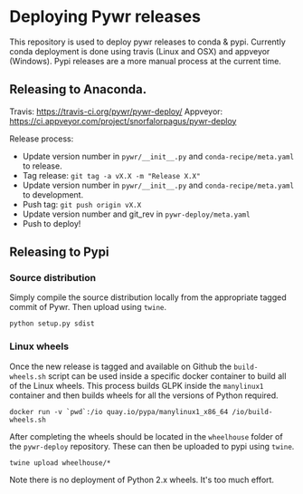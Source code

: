 # Deploying Pywr releases

This repository is used to deploy pywr releases to conda & pypi. Currently conda
deployment is done using travis (Linux and OSX) and appveyor (Windows). Pypi releases
are a more manual process at the current time.

## Releasing to Anaconda.


Travis: https://travis-ci.org/pywr/pywr-deploy/
Appveyor: https://ci.appveyor.com/project/snorfalorpagus/pywr-deploy

Release process:

* Update version number in `pywr/__init__.py` and `conda-recipe/meta.yaml` to release.
* Tag release: `git tag -a vX.X -m "Release X.X"`
* Update version number in `pywr/__init__.py` and `conda-recipe/meta.yaml` to development.
* Push tag: `git push origin vX.X`
* Update version number and git_rev in `pywr-deploy/meta.yaml`
* Push to deploy!


## Releasing to Pypi

### Source distribution

Simply compile the source distribution locally from the appropriate tagged commit of Pywr.
Then upload using `twine`.

```
python setup.py sdist
```

### Linux wheels

Once the new release is tagged and available on Github the `build-wheels.sh` script
can be used inside a specific docker container to build all of the Linux wheels. This
process builds GLPK inside the `manylinux1` container and then builds wheels for all
the versions of Python required.

```
docker run -v `pwd`:/io quay.io/pypa/manylinux1_x86_64 /io/build-wheels.sh
```

After completing the wheels should be located in the `wheelhouse` folder of the `pywr-deploy`
repository. These can then be uploaded to pypi using `twine`.

```
twine upload wheelhouse/*
```
 
Note there is no deployment of Python 2.x wheels. It's too much effort.
